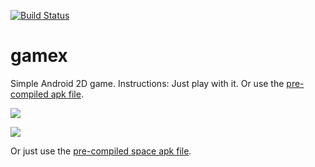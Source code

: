 [![Build Status](https://travis-ci.org/montao/gamex.svg?branch=master)](https://travis-ci.org/montao/gamex)

# gamex
Simple Android 2D game. Instructions: Just play with it. Or use the [pre-compiled apk file](https://github.com/montao/gamex/raw/master/jamie-release.apk).  

![](https://raw.githubusercontent.com/montao/gamex/master/jamie2d-Untitled.png)

![](https://raw.githubusercontent.com/montao/gamex/master/rymdspel.png)

 Or just use the [pre-compiled space apk file](https://github.com/montao/gamex/raw/master/app/release/space-release.apk).  
